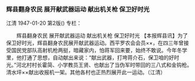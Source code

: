 ### 辉县翻身农民  展开献武器运动  献出机关枪  保卫好时光
江清
1947-01-20
第2版()
专栏：

　　辉县翻身农民
    展开献武器运动
    献出机关枪  保卫好时光
    【本报辉县讯】为了保卫好时光，辉县翻身农民展开献武器运动。西平罗农会会员××，在四三年曾接受国民党部队高射机枪两挺，暗藏家内，怕蒋军回来要，始终不敢说。今年冬学里，他打通了思想，自动献出来说：“献出武器，打垮蒋介石，保卫咱的好时光。”河北村村长霍简、小学教员王贤、也献出了当伪军时带回的三八式和金钩枪。清水坪××献出收报机一架。其他各村也正热烈展开此一运动。（江清）
